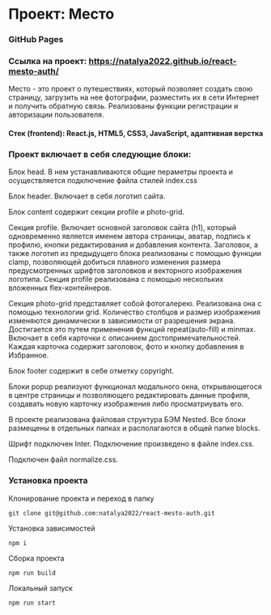 # Проект: Место
### GitHub Pages
### Ссылка на проект: https://natalya2022.github.io/react-mesto-auth/
Место - это проект о путешествиях, который позволяет создать свою страницу, загрузить на нее фотографии, разместить их в сети Интернет и получить обратную связь.
Реализованы функции регистрации и авторизации пользователя.
#### Стек (frontend): React.js, HTML5, CSS3, JavaScript, адаптивная верстка
### Проект включает в себя следующие блоки:

Блок head. В нем устанавливаются общие пераметры проекта и осуществляется подключение файла стилей index.css

Блок header. Включает в себя логотип сайта.

Блок content содержит секции profile и photo-grid.

Секция profile. Включает основной заголовок сайта (h1), который одновременно является именем автора страницы, аватар, подпись к профилю, кнопки редактирования и добавления контента. Заголовок, а также логотип из предыдущего блока реализованы с помощью функции clamp, позволяющей добиться плавного изменения размера предусмотренных шрифтов заголовков и векторного изображения логотипа. Секция profile реализована с помощью нескольких вложенных flex-контейнеров.

Секция photo-grid представляет собой фотогалерею. Реализована она с помощью технологии grid. Количество столбцов и размер изображения изменяются динамически в зависимости от разрешения экрана. Достигается это путем применения функций repeat(auto-fill) и minmax. Включает в себя карточки с описанием достопримечательностей. Каждая карточка содержит заголовок, фото и кнопку добавления в Избранное.

Блок footer содержит в себе отметку copyright.

Блоки popup реализуют функционал модального окна, открывающегося в центре страницы и позволяющего редактировать данные профиля, создавать новую карточку изображения либо просматриувать его.

В проекте реализована файловая структура БЭМ Nested.
Все блоки размещены в отдельных папках и располагаются в общей папке blocks.

Шрифт подключен Inter. Подключение произведено в файле index.css.

Подключен файл normalize.css.

### Установка проекта
Клонирование проекта и переход в папку
```
git clone git@github.com:natalya2022/react-mesto-auth.git
```
Установка зависимостей
```
npm i
```
Сборка проекта
```
npm run build
```
Локальный запуск
```
npm run start
```
